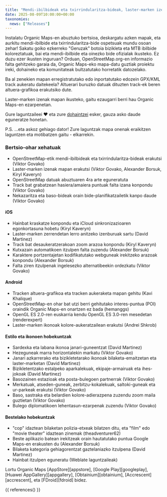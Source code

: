 ```yaml
---
title: "Mendi-ibilbideak eta txirrindularitza-bideak, laster-marken izenak mapan, track-aukeraketa, altuera-grafikoa eta gehiago abuztuko bertsioan"
date: 2025-08-09T10:00:00+00:00
taxonomies:
  news: ["Releases"]
---
```


Instalatu Organic Maps-en abuztuko bertsioa, deskargatu azken mapak, eta aurkitu mendi-ibilbide eta txirrindularitza-bide ospetsuak mundu osoan zehar! Sakatu goiko ezkerreko "Geruzak" botoia bizikleta eta MTB ibilbide koloreztatuak, bai eta mendi-ibilbide eta oinezko bide ofizialak ikusteko. Ez duzu ezer ikusten inguruan? Orduan, OpenStreetMap.org-en informazio falta gehitzeko garaia da, Organic Maps-eko mapa-datu guztiak proiektu ireki, dohaineko eta komunitateak bultzatutako horretatik datozelako.

Ba al zenekien mapan erregistratutako edo inportatutako edozein GPX/KML track aukeratu daitekeela? Altuerari buruzko datuak dituzten track-ek beren altuera-grafikoa erakutsiko dute.

Laster-marken izenak mapan ikusteko, gaitu ezaugarri berri hau Organic Maps-en ezarpenetan.

Gure laguntzaileei ❤️ eta zure [dohaintzei](@/donate/index.eu.md) esker, gauza asko daude eguneratze honetan.

P.S. ...eta askoz gehiago dator! Zure laguntzak mapa onenak eraikitzen laguntzen eta motibatzen gaitu - elkarrekin.

### Bertsio-ohar xehatuak

- OpenStreetMap-etik mendi-ibilbideak eta txirrindularitza-bideak erakutsi (Viktor Govako)
- Laster-marken izenak mapan erakutsi (Viktor Govako, Alexander Borsuk, Kiryl Kaveryn)
- OpenStreetMap datuak abuztuaren 4ra arte eguneratuta
- Track bat grabatzean hasiera/amaiera puntuak falta izana konpondu (Viktor Govako)
- Nekazaritza eta baso-bideak orain bide-planifikatzailetik kanpo daude (Viktor Govako)

#### iOS
- Hainbat kraskatze konpondu eta iCloud sinkronizazioaren egonkortasuna hobetu (Kiryl Kaveryn)
- Laster-marken zerrendetan lerro anitzeko izenburuak sartu (David Martinez)
- Track bat desaukeratzerakoan zoom arazoa konpondu (Kiryl Kaveryn)
- Kutxazain automatikoen itzulpen falta zuzendu (Alexander Borsuk)
- Karaktere portzentajetan kodifikatutako webguneak irekitzeko arazoak konpondu (Alexander Borsuk)
- Falta ziren itzulpenak ingelesezko alternatibeekin ordezkatu (Viktor Govako)

#### Android
- Tracken altuera-grafikoa eta tracken aukeraketa mapan gehitu (Kavi Khalique)
- OpenStreetMap-en ohar bat utzi berri gehitutako interes-puntua (POI) oraindik Organic Maps-en onartzen ez bada (hemanggs)
- OpenGL ES 2.0-ren euskarria kendu OpenGL ES 3.0-ren mesedetan (renderexpert)
- Laster-marken ikonoak kolore-aukeratzailean erakutsi (Andrei Shkrob)

#### Estilo eta ikonoen hobekuntzak
- Sardexka eta labana ikonoa janari-guneentzat (David Martinez)
- Hezeguneak marra horizontalekin markatu (Viktor Govako)
- Janari azkarrerako eta bizikletetarako ikonoak bilaketa-emaitzetan eta laster-marketan (David Martinez)
- Bizikletentzako estalpeko aparkalekuak, ekipaje-armairuak eta ihes-jokoak (David Martinez)
- Basozainen estazioak eta posta-bulegoen partnerrak (Viktor Govako)
- Merkatuak, atseden-guneak, zerbitzu-kokalekuak, saltoki-guneak eta ur-parkeak erakutsi (Viktor Govako)
- Baso, sastraka eta belardien kolore-adierazpena zuzendu zoom maila guztietan (Viktor Govako)
- Bulego diplomatikoen lehentasun-ezarpenak zuzendu (Viktor Govako)

#### Bestelako hobekuntzak
- "cop" idaztean bilaketan polizia-etxeak bilatzen ditu, eta "film" edo "movie theater" idaztean zinemak (theadventurer62)
- Beste aplikazio batean irekitzeak orain hautatutako puntua Google Maps-en erakusten du (Alexander Borsuk)
- Bilaketa kategoria gehiagorentzat gaztelaniazko itzulpena (David Martinez)
- Hainbat itzulpen eguneratu (Weblate laguntzaileak)

Lortu Organic Maps [AppStore][appstore], [Google Play][googleplay], [Huawei AppGallery][appgallery], [Obtainium][obtainium], [Accrescent][accrescent], eta [FDroid][fdroid] bidez.

{{ references() }}
